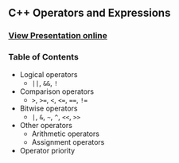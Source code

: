 ## C++ Operators and Expressions
### [View Presentation online](https://rawgit.com/TelerikAcademy/CPlusPlusFundamentals/master/04.%20Operatos-and-expressions/slides/index.html)
### Table of Contents

*   Logical operators
    *   `||`, `&&`, `!`
*   Comparison operators
    *   `>`, `>=`, `<`, `<=`, `==`, `!=`
*   Bitwise operators
    *   `|`, `&`, `~`, `^`, `<<`, `>>`
*   Other operators
    *   Arithmetic operators
    *   Assignment operators
*   Operator priority
